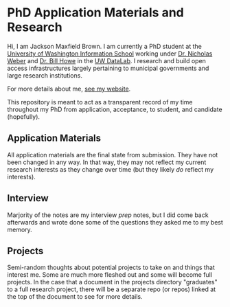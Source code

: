# PhD Application Materials and Research

Hi, I am Jackson Maxfield Brown.
I am currently a PhD student at the
[University of Washington Information School](https://ischool.uw.edu/)
working under [Dr. Nicholas Weber](https://nicweber.info/) and
[Dr. Bill Howe](https://homes.cs.washington.edu/~billhowe/) in the
[UW DataLab](https://datalab.ischool.uw.edu/). I research and build open
access infrastructures largely pertaining to municipal governments
and large research institutions.

For more details about me, [see my website](https://jacksonmaxfield.github.io).

This repository is meant to act as a transparent record of my time throughout my
PhD from application, acceptance, to student, and candidate (hopefully).

## Application Materials

All application materials are the final state from submission.
They have not been changed in any way. In that way, they may not reflect
my current research interests as they change over time (but they likely
_do_ reflect my interests).

## Interview

Marjority of the notes are my interview _prep_ notes, but I did come back afterwards
and wrote done some of the questions they asked me to my best memory.

## Projects

Semi-random thoughts about potential projects to take on and things that interest me.
Some are much more fleshed out and some will become full projects. In the case that
a document in the projects directory "graduates" to a full research project, there will
be a separate repo (or repos) linked at the top of the document to see for more details.

